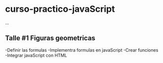 # curso-practico-javaScript

...
## Talle #1 Figuras geometricas

-Definir las formulas
-Implementra formulas en javaScript
-Crear funciones
-Integrar javaScript con HTML